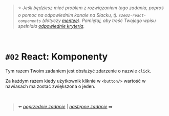 > :star: *Jeśli będziesz mieć problem z rozwiązaniem tego zadania, poproś o pomoc na odpowiednim kanale na Slacku, tj. `s2e02-react-components` (dotyczy [mentee](https://devmentor.pl/mentoring-javascript/)). Pamiętaj, aby treść Twojego wpisu spełniała [odpowiednie kryteria](https://devmentor.pl/jak-prosic-o-pomoc/).*


&nbsp;

# `#02` React: Komponenty


Tym razem Twoim zadaniem jest obsłużyć zdarzenie o nazwie `click`.

Za każdym razem kiedy użytkownik kliknie w `<button/>` wartość w nawiasach ma zostać zwiększona o jeden. 


&nbsp;


> :arrow_left: [*poprzednie zadanie*](./../01) | [*następne zadanie*](./../03) :arrow_right:
